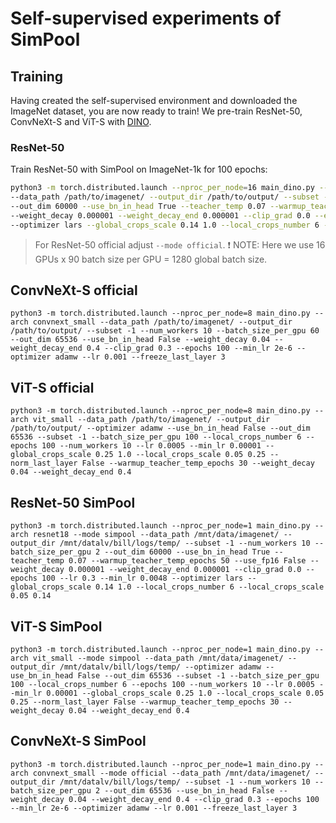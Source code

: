 # Self-supervised experiments of SimPool

## Training
Having created the self-supervised environment and downloaded the ImageNet dataset, you are now ready to train! We pre-train ResNet-50, ConvNeXt-S and ViT-S with [DINO](https://github.com/facebookresearch/dino).

### ResNet-50

Train ResNet-50 with SimPool on ImageNet-1k for 100 epochs:
<!---
data_path = /mnt/data/imagenet/
output_dir = /mnt/datalv/bill/logs/
-->

```bash
python3 -m torch.distributed.launch --nproc_per_node=16 main_dino.py --arch resnet50 --mode simpool \
--data_path /path/to/imagenet/ --output_dir /path/to/output/ --subset -1 --num_workers 10 --batch_size_per_gpu 90 \
--out_dim 60000 --use_bn_in_head True --teacher_temp 0.07 --warmup_teacher_temp_epochs 50 --use_fp16 False \
--weight_decay 0.000001 --weight_decay_end 0.000001 --clip_grad 0.0 --epochs 100 --lr 0.3 --min_lr 0.0048 \
--optimizer lars --global_crops_scale 0.14 1.0 --local_crops_number 6 --local_crops_scale 0.05 0.14
```

> For ResNet-50 official adjust `--mode official`. :exclamation: NOTE: Here we use 16 GPUs x 90 batch size per GPU = 1280 global batch size.


## ConvNeXt-S official

```
python3 -m torch.distributed.launch --nproc_per_node=8 main_dino.py --arch convnext_small --data_path /path/to/imagenet/ --output_dir /path/to/output/ --subset -1 --num_workers 10 --batch_size_per_gpu 60 --out_dim 65536 --use_bn_in_head False --weight_decay 0.04 --weight_decay_end 0.4 --clip_grad 0.3 --epochs 100 --min_lr 2e-6 --optimizer adamw --lr 0.001 --freeze_last_layer 3
```

## ViT-S official

```
python3 -m torch.distributed.launch --nproc_per_node=8 main_dino.py --arch vit_small --data_path /path/to/imagenet/ --output_dir /path/to/output/ --optimizer adamw --use_bn_in_head False --out_dim 65536 --subset -1 --batch_size_per_gpu 100 --local_crops_number 6 --epochs 100 --num_workers 10 --lr 0.0005 --min_lr 0.00001 --global_crops_scale 0.25 1.0 --local_crops_scale 0.05 0.25 --norm_last_layer False --warmup_teacher_temp_epochs 30 --weight_decay 0.04 --weight_decay_end 0.4
```

## ResNet-50 SimPool

```
python3 -m torch.distributed.launch --nproc_per_node=1 main_dino.py --arch resnet18 --mode simpool --data_path /mnt/data/imagenet/ --output_dir /mnt/datalv/bill/logs/temp/ --subset -1 --num_workers 10 --batch_size_per_gpu 2 --out_dim 60000 --use_bn_in_head True --teacher_temp 0.07 --warmup_teacher_temp_epochs 50 --use_fp16 False --weight_decay 0.000001 --weight_decay_end 0.000001 --clip_grad 0.0 --epochs 100 --lr 0.3 --min_lr 0.0048 --optimizer lars --global_crops_scale 0.14 1.0 --local_crops_number 6 --local_crops_scale 0.05 0.14
```

## ViT-S SimPool

```
python3 -m torch.distributed.launch --nproc_per_node=1 main_dino.py --arch vit_small --mode simpool --data_path /mnt/data/imagenet/ --output_dir /mnt/datalv/bill/logs/temp/ --optimizer adamw --use_bn_in_head False --out_dim 65536 --subset -1 --batch_size_per_gpu 100 --local_crops_number 6 --epochs 100 --num_workers 10 --lr 0.0005 --min_lr 0.00001 --global_crops_scale 0.25 1.0 --local_crops_scale 0.05 0.25 --norm_last_layer False --warmup_teacher_temp_epochs 30 --weight_decay 0.04 --weight_decay_end 0.4
```

## ConvNeXt-S SimPool

```
python3 -m torch.distributed.launch --nproc_per_node=1 main_dino.py --arch convnext_small --mode official --data_path /mnt/data/imagenet/ --output_dir /mnt/datalv/bill/logs/temp/ --subset -1 --num_workers 10 --batch_size_per_gpu 2 --out_dim 65536 --use_bn_in_head False --weight_decay 0.04 --weight_decay_end 0.4 --clip_grad 0.3 --epochs 100 --min_lr 2e-6 --optimizer adamw --lr 0.001 --freeze_last_layer 3
```

